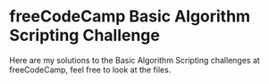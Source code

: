 # freeCodeCamp Basic Algorithm Scripting Challenge

Here are my solutions to the Basic Algorithm Scripting challenges at freeCodeCamp, feel free to look at the files. 
